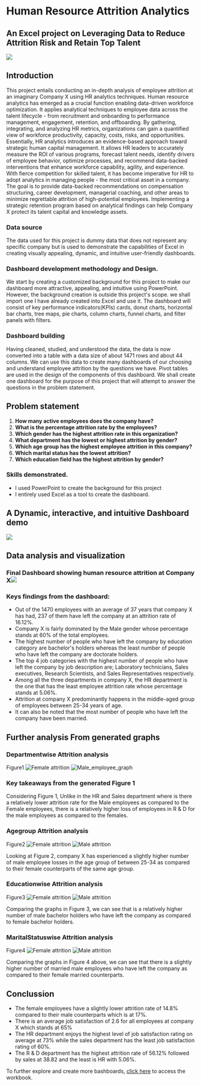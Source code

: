 
# Human Resource Attrition Analytics
## An Excel project on Leveraging Data to Reduce Attrition Risk and Retain Top Talent
![](Screenshots/Coverpage2.jpg)
## Introduction
This project entails conducting an in-depth analysis of employee attrition at an imaginary Company X using HR analytics techniques. Human resource analytics has emerged as a crucial function enabling data-driven workforce optimization. It applies analytical techniques to employee data across the talent lifecycle - from recruitment and onboarding to performance management, engagement, retention, and offboarding.
By gathering, integrating, and analyzing HR metrics, organizations can gain a quantified view of workforce productivity, capacity, costs, risks, and opportunities. 
Essentially, HR analytics introduces an evidence-based approach toward strategic human capital management. It allows HR leaders to accurately measure the ROI of various programs, forecast talent needs, identify drivers of employee behavior, optimize processes, and recommend data-backed interventions that enhance workforce capability, agility, and experience.
With fierce competition for skilled talent, it has become imperative for HR to adopt analytics in managing people - the most critical asset in a company.
The goal is to provide data-backed recommendations on compensation structuring, career development, managerial coaching, and other areas to minimize regrettable attrition of high-potential employees. Implementing a strategic retention program based on analytical findings can help Company X protect its talent capital and knowledge assets.
### Data source
The data used for this project is dummy data that does not represent any specific company but is used to demonstrate the capabilities of Excel in creating visually appealing, dynamic, and intuitive user-friendly dashboards.
### Dashboard development methodology and Design.
We start by creating a customized background for this project to make our dashboard more attractive, appealing, and intuitive using PowerPoint.
However, the background creation is outside this project's scope. we shall import one I have already created into Excel and use it.
The dashboard will consist of key performance indicators(KPIs) cards, donut charts, horizontal bar charts, tree maps, pie charts, column charts, funnel charts, and filter panels with filters.

### Dashboard building
Having cleaned, studied, and understood the data, the data is now converted into a table with a data size of about 1471 rows and about 44 columns.
We can use this data to create many dashboards of our choosing and understand employee attrition by the questions we have. Pivot tables are used in the design of the components of this dashboard.
We shall create one dashboard for the purpose of this project that will attempt to answer the questions in the problem statement.

##  Problem statement 
1. __How many active employees does the company have?__
2. __What is the percentage attrition rate by the employees?__
3. __Which gender has the highest attrition rate in this organization?__
4. __What department has the lowest or highest attrition by gender?__
5. __Which age group has the highest employee attrition in this company?__
6. __Which marital status has the lowest attrition?__
7. __Which education field has the highest attrition by gender?__
 
 
### Skills demonstrated.
- I used PowerPoint to create the background for this project
- I entirely used Excel as a tool to create the dashboard.

## A Dynamic, interactive, and intuitive Dashboard demo
![](https://github.com/gessa2020/excel_project1/assets/52911013/cf0a2778-d514-43e4-a82a-931e2075bf66)
## Data analysis and visualization
### Final Dashboard showing human resource attrition at Company X![](Screenshots/Finaldashboard.jpg)
### Keys findings from the dashboard:
 - Out of the 1470 employees with an average of 37 years that company X has had, 237 of them have left the company at an attrition rate of 16.12%.
 - Company X is fairly dominated by the Male gender whose percentage stands at 60%  of the total employees.
 - The highest number of people who have left the company by education category are bachelor's holders whereas the least number of people who have left the company are doctorate holders.
 - The top 4 job categories with the highest number of people  who have left the company by job description are; Laboratory technicians, Sales executives, Research Scientists, and Sales Representatives respectively.
 - Among all the three departments in company X, the HR department is the one that has the least employee attrition rate whose percentage stands at 5.06%.
 - Attrition at company X  predominantly happens in the middle-aged group of employees between 25-34 years of age.
 - It can also be noted that the most number of people who have left the company have been married.
   
## Further analysis From generated graphs
### Departmentwise Attrition analysis
Figure1 
![](Screenshots/FemaleDep.jpg "Female attrition")     ![Male_employee_graph](Screenshots/MaleDep.jpg "Male attrition")
### Key takeaways from the generated Figure 1
Considering Figure 1, Unlike in the HR and Sales department where is there a relatively lower attrition rate for the Male employees as compared to the Female employees, there is a relatively higher loss of employees in R & D for the male employees as compared to the females.

### Agegroup Attrition analysis
Figure2 
![](Screenshots/femaleage.jpg "Female attrition")     ![](Screenshots/Mage.jpg "Male attrition")

Looking at Figure 2, company X has experienced a slightly higher number of male employee losses in the age group of between 25-34 as compared to their female counterparts of the same age group.

### Educationwise Attrition analysis
Figure3 
![](Screenshots/FemEdu.jpg "Female attrition")     ![](Screenshots/MaleEdu.jpg "Male attrition")

Comparing the graphs in Figure 3, we can see that is a relatively higher number of male bachelor holders who have left the company  as compared to female bachelor holders.


### MaritalStatuswise Attrition analysis
Figure4 
![](Screenshots/FemaleStatus.jpg "Female attrition")     ![](Screenshots/MaleStatus.jpg "Male attrition")

Comparing the graphs in Figure 4 above, we can see that there is a slightly higher number of married male employees who have left the company as compared to their female married counterparts.

## Conclussion
- The female employees have a slightly lower attrition rate of 14.8% compared to their male counterparts which is at 17%.
- There is an average job satisfaction of 2.6  for all  employees at company X which stands at 65%
- The HR department enjoys the highest level of job satisfaction rating on average at 73% while the sales department has the least job satisfaction rating of 60%. 
- The R & D department has the highest attrition rate of 56.12% followed by sales at 38.82 and the least is  HR  with  5.06%.

To further explore and create more bashboards, <a href="https://github.com/gessa2020/excel_project1/blob/main/HR_AnalyticsWorkbook.xlsx">click here</a> to access the workbook.







